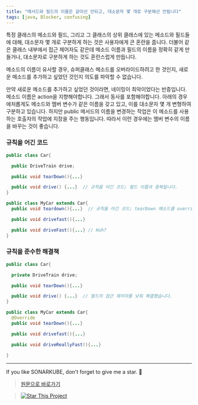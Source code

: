 ```yaml
---
title: "메서드와 필드의 이름은 같아선 안되고, 대소문자 몇 개로 구분해선 안됩니다"
tags: [java, Blocker, confusing]
---
```


특정 클래스의 메소드와 필드, 그리고 그 클래스의 상위 클래스에 있는 메소드와 필드들에 대해, 대소문자 몇 개로 구분하게 하는 것은 사용자에게 큰 혼란을 줍니다.
더불어 같은 클래스 내부에서 접근 제어자도 같은데 메소드 이름과 필드의 이름을 정확히 같게 만들거나, 대소문자로 구분하게 하는 것도 혼란스럽게 만듭니다.

메소드의 이름이 유사할 경우, 슈퍼클래스 메소드를 오버라이드하려고 한 것인지, 새로운 메소드를 추가하고 싶었던 것인지 의도를 파악할 수 없습니다.

만약 새로운 메소드를 추가하고 싶었던 것이라면, 네이밍이 최악이었다는 반증입니다.
메소드 이름은 action을 지향해야합니다. 그래서 동사를 포함해야합니다.
아래의 경우 애처롭게도 메소드와 멤버 변수가 같은 이름을 갖고 있고, 이를 대소문자 몇 개 변형하여 구분하고 있습니다.
하지만 public 메서드의 이름을 변경하는 작업은 이 메소드를 사용하는 호출자의 작업에 지장을 주는 행동입니다.
따라서 이런 경우에는 멤버 변수의 이름을 바꾸는 것이 좋습니다.

### 규칙을 어긴 코드

```java
public class Car{

  public DriveTrain drive;

  public void tearDown(){...}

  public void drive() {...}  // 규칙을 어긴 코드; 필드 이름과 중복됩니다.
}

public class MyCar extends Car{
  public void teardown(){...}  // 규칙을 어긴 코드; tearDown 메소드를 override 하려 했던건가요? 의도가 뭐죠...?

  public void drivefast(){...}

  public void driveFast(){...} // Huh?
}
```

### 규칙을 준수한 해결책

```java
public class Car{

  private DriveTrain drive;

  public void tearDown(){...}

  public void drive() {...}  // 필드의 접근 제어자를 낮춰 해결했습니다.
}

public class MyCar extends Car{
  @Override
  public void tearDown(){...}

  public void drivefast(){...}

  public void driveReallyFast(){...}

}
```

---

If you like SONARKUBE, don't forget to give me a star. :star2:

> [원문으로 바로가기](https://rules.sonarsource.com/java/tag/confusing/RSPEC-1845)

> [![Star This Project](https://img.shields.io/github/stars/kantabile/sonarkube.svg?label=Stars&style=social)](https://github.com/kantabile/sonarkube)
